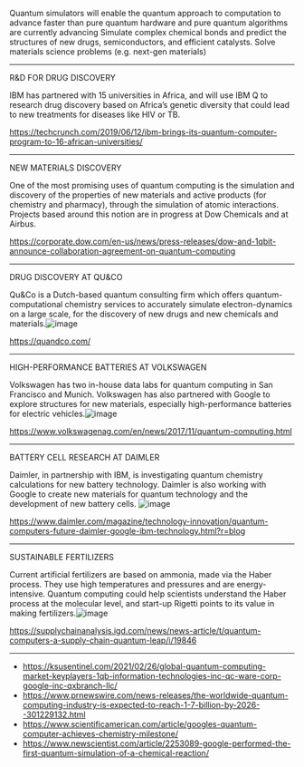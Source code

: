 
Quantum simulators will enable the quantum approach to computation to advance faster than pure quantum hardware and pure quantum algorithms are currently advancing
Simulate complex chemical bonds and predict the structures of new drugs, semiconductors, and efficient catalysts.
Solve materials science problems (e.g. next-gen materials) 


-------------------
R&D FOR DRUG DISCOVERY

IBM has partnered with 15 universities in Africa, and will use IBM Q to research drug discovery based on Africa’s genetic diversity that could lead to new treatments for diseases like HIV or TB.
 
https://techcrunch.com/2019/06/12/ibm-brings-its-quantum-computer-program-to-16-african-universities/

------------------------------------

NEW MATERIALS DISCOVERY

One of the most promising uses of quantum computing is the simulation and discovery of the properties of new materials and active products (for chemistry and pharmacy), through the simulation of atomic interactions. Projects based around this notion are in progress at Dow Chemicals and at Airbus.

https://corporate.dow.com/en-us/news/press-releases/dow-and-1qbit-announce-collaboration-agreement-on-quantum-computing

-------------------------

DRUG DISCOVERY AT QU&CO

Qu&Co is a Dutch-based quantum consulting firm which offers quantum-computational chemistry services to accurately simulate electron-dynamics on a large scale, for the discovery of new drugs and new chemicals and materials.![image](https://user-images.githubusercontent.com/4322266/109882468-d57fc000-7c71-11eb-8aab-fa85f98a11eb.png)


https://quandco.com/

---------------------------

HIGH-PERFORMANCE BATTERIES AT VOLKSWAGEN

Volkswagen has two in-house data labs for quantum computing in San Francisco and Munich. Volkswagen has also partnered with Google to explore structures for new materials, especially high-performance batteries for electric vehicles.![image](https://user-images.githubusercontent.com/4322266/109882540-f21bf800-7c71-11eb-8427-c5df9ba5d951.png)

https://www.volkswagenag.com/en/news/2017/11/quantum-computing.html

-----------------------------

BATTERY CELL RESEARCH AT DAIMLER

Daimler, in partnership with IBM, is investigating quantum chemistry calculations for new battery technology. Daimler is also working with Google to create new materials for quantum technology and the development of new battery cells. ![image](https://user-images.githubusercontent.com/4322266/109882600-0e1f9980-7c72-11eb-85d5-12c2b0f6bed9.png)

https://www.daimler.com/magazine/technology-innovation/quantum-computers-future-daimler-google-ibm-technology.html?r=blog

-----------------------------
SUSTAINABLE FERTILIZERS

Current artificial fertilizers are based on ammonia, made via the Haber process. They use high temperatures and pressures and are energy-intensive. Quantum computing could help scientists understand the Haber process at the molecular level, and start-up Rigetti points to its value in making fertilizers.![image](https://user-images.githubusercontent.com/4322266/109882685-30b1b280-7c72-11eb-990c-e6a98fb7ed65.png)


https://supplychainanalysis.igd.com/news/news-article/t/quantum-computers-a-supply-chain-quantum-leap/i/19846


-----------------------

- https://ksusentinel.com/2021/02/26/global-quantum-computing-market-keyplayers-1qb-information-technologies-inc-qc-ware-corp-google-inc-qxbranch-llc/
- https://www.prnewswire.com/news-releases/the-worldwide-quantum-computing-industry-is-expected-to-reach-1-7-billion-by-2026--301229132.html
- https://www.scientificamerican.com/article/googles-quantum-computer-achieves-chemistry-milestone/
- https://www.newscientist.com/article/2253089-google-performed-the-first-quantum-simulation-of-a-chemical-reaction/
